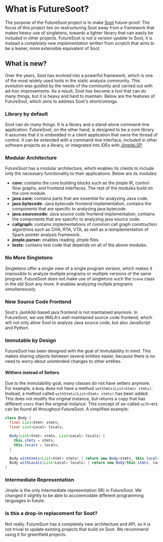 # What is FutureSoot?

The purpose of the FutureSoot project is to make [Soot](https://github.com/soot-oss/soot) future-proof. The focus of this project lies on restructuring Soot away from a framework that makes heavy use of singletons, towards a lighter library that can easily be included in other projects. FutureSoot is *not a version update* to Soot, it is instead a *completely new implementation* written from scratch that aims to be a leaner, more extensible equivalent of Soot.

## What is new?

Over the years, Soot has evolved into a powerful framework, which is one of the most widely used tools in the static analysis community. This evolution was guided by the needs of the community and carried out with ad-hoc improvements. As a result, Soot has become a tool that can do many things, but it is heavy and hard to maintain. Below are the features of FutureSoot, which aims to address Soot's shortcomings.

### Library by default

Soot can do many things. It is a library and a stand-alone command-line application. FutureSoot, on the other hand, is designed to be a core library. It assumes that it is embedded in a client application that owns the thread of control. It can be extended with a command-line interface, included in other software projects as a library, or integrated into IDEs with [JimpleLSP](https://github.com/swissiety/Jimplelsp).

### Modular Architecture

FutureSoot has a modular architecture, which enables its clients to include only the necessary functionality to their applications. Below are its modules:

- **core:** contains the core building blocks such as the jimple IR, control flow graphs, and frontend interfaces. The rest of the modules build on the core module.
- **java.core:** contains parts that are essential for analyzing Java code.
- **java.bytecode:** Java bytecode frontend implementation, contains the components that are specific to analyzing java bytecode.
- **java.sourcecode:** Java source code frontend implementation, contains the components that are specific to analyzing java source code.
- **callgraph:** contains implementations of common call graph construction algorithms such as CHA, RTA, VTA, as well as a reimplementation of Spark pointer analysis framework.
- **jimple.parser:** enables reading .jimple files.
- **tests:** contains test code that depends on all of the above modules.

### No More Singletons

Singletons offer a single view of a single program version, which makes it impossible to analyze multiple programs or multiple versions of the same program. FutureSoot does not make use of singletons such the `Scene` class in the old Soot any more. It enables analyzing multple programs simultaneously.

### New Source Code Frontend

Soot's JastAdd-based java frontend is not maintained anymore. In FutureSoot, we use WALA's well-maintained source code frontend, which will not only allow Soot to analyze Java source code, but also JavaScript and Python.

### Immutable by Design

FutureSoot has been designed with the goal of immutability in mind. This makes sharing objects between several entities easier, because there is no need to worry about unintended changes to other entities.

#### Withers instead of Setters

Due to the immutability goal, many classes do not have setters anymore. For example, a `Body` does not have a method `setStmts(List<Stmt> stmts)`. Instead, a method called `withStmts(List<Stmt> stmts)` has been added. This does not modify the original instance, but returns a copy that has different `stmts` than the original instance. This concept of so-called `with`-ers can be found all throughout FutureSoot. A simplified example:

```java
class Body {
  final List<Stmt> stmts;
  final List<Local> locals;

  Body(List<Stmt> stmts, List<Local> locals) {
    this.stmts = stmts;
    this.locals = locals;
  }  

  Body withStmts(List<Stmt> stmts) { return new Body(stmts, this.locals); }
  Body withLocals(List<Local> locals) { return new Body(this.stmts, locals); }
}
```

### Intermediate Representation

Jimple is the only intermediate representation (IR) in FutureSoot. We changed it slightly to be able to accommodate different programming languages in future.

### Is this a drop-in replacement for Soot?

Not really. FutureSoot has a completely new architecture and API, so it is not trivial to update existing projects that build on Soot. We recommend using it for greenfield projects.
